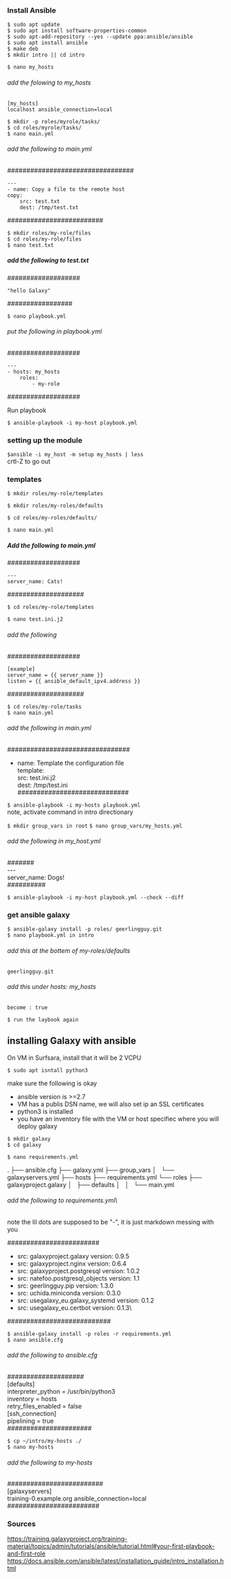 ### Install Ansible



``$ sudo apt update``\
``$ sudo apt install software-properties-common``\
``$ sudo apt-add-repository --yes --update ppa:ansible/ansible``\
``$ sudo apt install ansible``\
``$ make deb``\
``$ mkdir intro || cd intro``

``$ nano my_hosts``

###### add the folowing to my_hosts


	[my_hosts]
	localhost ansible_connection=local


``$ mkdir -p roles/myrole/tasks/``\
``$ cd roles/myrole/tasks/``\
``$ nano main.yml``

###### add the following to main.yml
#################################

	---
	- name: Copy a file to the remote host
	copy:
		src: test.txt
		dest: /tmp/test.txt
#########################

``$ mkdir roles/my-role/files``\
``$ cd roles/my-role/files``\
``$ nano test.txt``
#####  add the following to test.txt
###################

	"hello Galaxy"
#################
	
``$ nano playbook.yml``
###### put the following in playbook.yml


###################

	---
	- hosts: my_hosts
		roles:
			- my-role
			
###################

Run playbook

``$ ansible-playbook -i my-host playbook.yml``

### setting up the module

``$ansible -i my_host -m setup my_hosts | less``\
	crtl-Z to go out

### templates

``$ mkdir roles/my-role/templates``
 
``$ mkdir roles/my-roles/defaults``

``$ cd roles/my-roles/defaults/``

``$ nano main.yml``

##### Add the following to main.yml
###################

	---
	server_name: Cats!
####################


``$ cd roles/my-role/templates``

``$ nano test.ini.j2``

###### add the following
 ###################

	[example]
	server_name = {{ server_name }}
	listen = {{ ansible_default_ipv4.address }}
####################

``$ cd roles/my-role/tasks``\
``$ nano main.yml``

###### add the following  in main.yml
################################
 - name: Template the configuration file\
  template:\
    src: test.ini.j2\
    dest: /tmp/test.ini\
#############################
	
	
``$ ansible-playbook -i my-hosts playbook.yml``\
note, activate command in intro directionary

``$ mkdir group_vars in root``
``$ nano group_vars/my_hosts.yml``

###### add the following in my_host.yml
#######\
	---\
	server_name: Dogs!\
########## 

``$ ansible-playbook -i my-host playbook.yml --check --diff``

### get ansible galaxy

``$ ansible-galaxy install -p roles/ geerlingguy.git``\
``$ nano playbook.yml in intro``

###### add this at the bottem of  my-roles/defaults
	geerlingguy.git
###### add this under  hosts: my_hosts
	become : true
	
 ``$ run the laybook again``
 
 
 ## installing Galaxy with ansible
 
 On VM in Surfsara, install that it will be 2 VCPU
 
 ``$ sudo apt isntall python3``
 
make sure the following is okay
- ansible version is >=2.7
- VM has a publis DSN name, we will also set ip an SSL certificates
- python3 is installed
- you have an inventory file with the VM or host specifiec where you will deploy galaxy


``$ mkdir galaxy``\
``$ cd galaxy``

``$ nano requirements.yml``


.
├── ansible.cfg
├── galaxy.yml
├── group_vars
│   └── galaxyservers.yml
├── hosts
├── requirements.yml
└── roles
    ├── galaxyproject.galaxy
    │   ├── defaults
    │   │   └── main.yml



###### add the following to requirements.yml\
note the lil dots are supposed to be "-", it is just markdown messing with you

########################
- src: galaxyproject.galaxy
  version: 0.9.5
- src: galaxyproject.nginx
  version: 0.6.4
- src: galaxyproject.postgresql
  version: 1.0.2
- src: natefoo.postgresql_objects
  version: 1.1
- src:  geerlingguy.pip
  version: 1.3.0
- src: uchida.miniconda
  version: 0.3.0
- src: usegalaxy_eu.galaxy_systemd
  version: 0.1.2
- src: usegalaxy_eu.certbot
  version: 0.1.3\
  
 ###########################
 
 ``$ ansible-galaxy install -p roles -r requirements.yml``\
 ``$ nano ansible.cfg``
 
 
###### add the following to ansible.cfg
####################\
  [defaults]\
interpreter_python = /usr/bin/python3\
inventory = hosts\
retry_files_enabled = false\
 [ssh_connection]\
pipelining = true\
######################

``$ cp ~/intro/my-hosts ./``\
``$ nano my-hosts``
###### add the following to my-hosts
#########################\
  [galaxyservers]\
training-0.example.org ansible_connection=local\
########################




### Sources
https://training.galaxyproject.org/training-material/topics/admin/tutorials/ansible/tutorial.html#your-first-playbook-and-first-role
https://docs.ansible.com/ansible/latest/installation_guide/intro_installation.html
